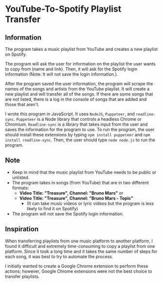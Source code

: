 YouTube-To-Spotify Playlist Transfer
=========

Information
-----
The program takes a music playlist from YouTube and creates a new playlist on Spotify.

The program will ask the user for information on the playlist the user wants to copy from (name and link). Then, it will ask for the Spotify login information (Note: It will not save the login information.).

After the program saved the user information, the program will scrape the names of the songs and artists from the YouTube playlist. It will create a new playlist and will transfer all of the songs.
If there are some songs that are not listed, there is a log in the console of songs that are added and those that aren't.

I wrote this program in JavaScript. It uses `NodeJS`, `Puppeteer`, and `readline-sync`.
`Puppeteer` is a Node library that controls a headless Chrome or Chromium. `Readline-sync` is a library that takes input from the user and saves the information for the program to use.
To run the program, the user should install these extensions by typing `npm install puppeteer` and `npm install readline-sync`.
Then, the user should type `node node.js` to run the program.

Note
-----
- Keep in mind that the music playlist from YouTube needs to be public or unlisted.
- The program takes in songs (from YouTube) that are in two different formats: 
    * **Video Title: "Treasure", Channel: "Bruno Mars"** or 
    * **Video Title: "Treasure", Channel: "Bruno Mars - Topic"**
      * (It can take music videos or lyric videos but the program is less likely to find it on Spotify)
- The program will not save the Spotify login information.

Inspiration
-----
When transferring playlists from one music platform to another platform, I found it difficult and extremely time-consuming to copy a playlist from one platform. Since it took a long time and it takes the same number of steps for each song, it was best to try to automate the process.

I initially wanted to create a Google Chrome extension to perform these actions; however, Google Chrome extensions were not the best choice to transfer playlists. 
